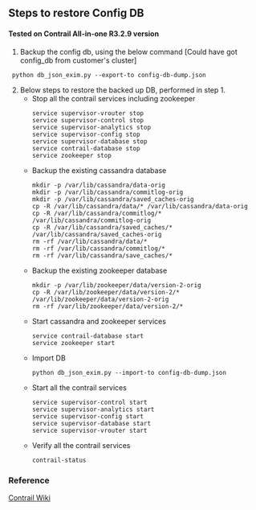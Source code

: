 ## Steps to restore Config DB 
#### Tested on Contrail All-in-one R3.2.9 version

1. Backup the config db, using the below command [Could have got config_db from customer's cluster]
```
 python db_json_exim.py --export-to config-db-dump.json
```
2. Below steps to restore the backed up DB, performed in step 1.
    -   Stop all the contrail services including zookeeper
        ```
        service supervisor-vrouter stop
        service supervisor-control stop
        service supervisor-analytics stop
        service supervisor-config stop
        service supervisor-database stop
        service contrail-database stop
        service zookeeper stop
        ```
    -   Backup the existing cassandra database
        ```
        mkdir -p /var/lib/cassandra/data-orig
        mkdir -p /var/lib/cassandra/commitlog-orig
        mkdir -p /var/lib/cassandra/saved_caches-orig
        cp -R /var/lib/cassandra/data/* /var/lib/cassandra/data-orig
        cp -R /var/lib/cassandra/commitlog/* /var/lib/cassandra/commitlog-orig
        cp -R /var/lib/cassandra/saved_caches/* /var/lib/cassandra/saved_caches-orig
        rm -rf /var/lib/cassandra/data/*
        rm -rf /var/lib/cassandra/commitlog/*
        rm -rf /var/lib/cassandra/save_caches/*        
        ```
    -   Backup the existing zookeeper database
        ```
        mkdir -p /var/lib/zookeeper/data/version-2-orig
        cp -R /var/lib/zookeeper/data/version-2/* /var/lib/zookeeper/data/version-2-orig
        rm -rf /var/lib/zookeeper/data/version-2/*
        ```
    -   Start cassandra and zookeeper services
        ```
        service contrail-database start
        service zookeeper start
        ```
    -   Import DB
        ```
        python db_json_exim.py --import-to config-db-dump.json
        ```
    -   Start all the contrail services
        ```
        service supervisor-control start
        service supervisor-analytics start
        service supervisor-config start
        service supervisor-database start
        service supervisor-vrouter start
        ```
    -   Verify all the contrail services
        ```
        contrail-status
        ```
    
### Reference 
[Contrail Wiki](https://github.com/Juniper/contrail-controller/wiki/Backing-up-contrail-configuration-in-json-format)
